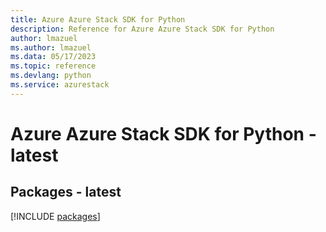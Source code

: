 ```yaml
---
title: Azure Azure Stack SDK for Python
description: Reference for Azure Azure Stack SDK for Python
author: lmazuel
ms.author: lmazuel
ms.data: 05/17/2023
ms.topic: reference
ms.devlang: python
ms.service: azurestack
---
```

# Azure Azure Stack SDK for Python - latest
## Packages - latest
[!INCLUDE [packages](azure-stack-index.md)]